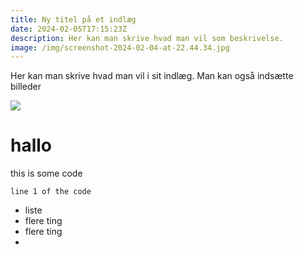 ```yaml
---
title: Ny titel på et indlæg
date: 2024-02-05T17:15:23Z
description: Her kan man skrive hvad man vil som beskrivelse.
image: /img/screenshot-2024-02-04-at-22.44.34.jpg
---
```

Her kan man skrive hvad man vil i sit indlæg. Man kan også indsætte billeder

![](/img/autoscreenshot.png)
# hallo

this is some code

```some code
line 1 of the code
```

- liste
- flere ting
- flere ting
- 





